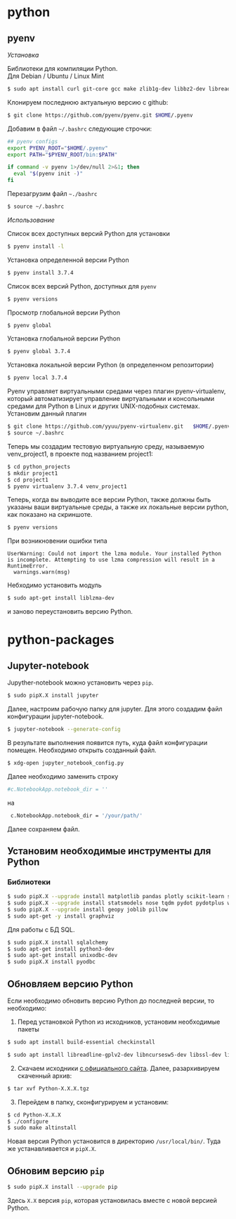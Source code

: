 # python

## pyenv

*Установка*

Библиотеки для компиляции Python.  
Для Debian / Ubuntu / Linux Mint
```bash
$ sudo apt install curl git-core gcc make zlib1g-dev libbz2-dev libreadline-dev libsqlite3-dev libssl-dev
```

Клонируем последнюю актуальную версию с github:
```bash
$ git clone https://github.com/pyenv/pyenv.git $HOME/.pyenv
```

Добавим в файл `~/.bashrc` следующие строчки:
```bash
## pyenv configs
export PYENV_ROOT="$HOME/.pyenv"
export PATH="$PYENV_ROOT/bin:$PATH"

if command -v pyenv 1>/dev/null 2>&1; then
  eval "$(pyenv init -)"
fi
```

Перезагрузим файл `~./bashrc`
```bash
$ source ~/.bashrc
```

*Использование*

Список всех доступных версий Python для установки
```bash
$ pyenv install -l
```

Установка определенной версии Python
```bash
$ pyenv install 3.7.4
```

Список всех версий Python, доступных для `pyenv`
```bash
$ pyenv versions
```

Просмотр глобальной версии Python
```bash
$ pyenv global
```

Установка глобальной версии Python
```bash
$ pyenv global 3.7.4
```

Установка локальной версии Python (в определенном репозитории)
```bash
$ pyenv local 3.7.4
```

Pyenv управляет виртуальными средами через плагин pyenv-virtualenv, который автоматизирует управление виртуальными и консольными средами для Python в Linux и других UNIX-подобных системах.
Установим данный плагин
```bash
$ git clone https://github.com/yyuu/pyenv-virtualenv.git   $HOME/.pyenv/plugins/pyenv-virtualenv
$ source ~/.bashrc
```

Теперь мы создадим тестовую виртуальную среду, называемую venv_project1, в проекте под названием project1:
```bash
$ cd python_projects
$ mkdir project1
$ cd project1
$ pyenv virtualenv 3.7.4 venv_project1
```

Теперь, когда вы выводите все версии Python, также должны быть указаны ваши виртуальные среды, а также их локальные версии python, как показано на скриншоте.
```bash
$ pyenv versions
```

При возникновении ошибки типа
```
UserWarning: Could not import the lzma module. Your installed Python is incomplete. Attempting to use lzma compression will result in a RuntimeError.
  warnings.warn(msg)
```
Небходимо установить модуль
```bash
$ sudo apt-get install liblzma-dev
```
и заново переустановить версию Python.

# python-packages
## Jupyter-notebook

Jupyther-notebook можно установить через `pip`.

```bash
$ sudo pipX.X install jupyter
```

Далее, настроим рабочую папку для jupyter. Для этого создадим файл конфигурации jupyter-notebook.

```bash
$ jupyter-notebook --generate-config
```

В результате выполнения появится путь, куда файл конфигурации помещен. Необходимо открыть созданный файл.

```bash
$ xdg-open jupyter_notebook_config.py
```

Далее необходимо заменить строку

```bash
#c.NotebookApp.notebook_dir = ''
```

на

```bash
 c.NotebookApp.notebook_dir = '/your/path/'
```

Далее сохраняем файл.


## Установим необходимые инструменты для Python

### Библиотеки

```bash
$ sudo pipX.X --upgrade install matplotlib pandas plotly scikit-learn scipy seaborn
$ sudo pipX.X --upgrade install statsmodels nose tqdm pydot pydotplus watermark
$ sudo pipX.X --upgrade install geopy joblib pillow
$ sudo apt-get -y install graphviz
```

Для работы с БД SQL.

```bash
$ sudo pipX.X install sqlalchemy
$ sudo apt-get install python3-dev
$ sudo apt-get install unixodbc-dev
$ sudo pipX.X install pyodbc
```


## Обновляем версию Python

Если необходимо обновить версию Python до последней версии, то необходимо:

1. Перед установкой Python из исходников, установим необходимые пакеты

```bash
$ sudo apt install build-essential checkinstall

$ sudo apt install libreadline-gplv2-dev libncursesw5-dev libssl-dev libsqlite3-dev tk-dev libgdbm-dev libc6-dev libbz2-dev libffi-dev
```

2. Скачаем исходники [с официального сайта](http://python.org). Далее, разархивируем скаченный архив:

```bash
$ tar xvf Python-X.X.X.tgz
```

3. Перейдем в папку, сконфигурируем и установим:
```bash
$ cd Python-X.X.X
$ ./configure
$ sudo make altinstall
```

Новая версия Python установится в директорию `/usr/local/bin/`. Туда же устанавливается и `pipX.X`.

## Обновим версию `pip`

```bash
$ sudo pipX.X install --upgrade pip
```

Здесь `X.X` версия `pip`, которая установилась вместе с новой версией Python.
